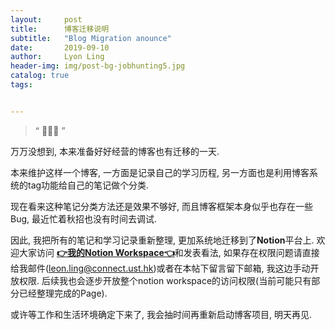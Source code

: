```yaml
---
layout:     post
title:      博客迁移说明
subtitle:   "Blog Migration anounce"
date:       2019-09-10
author:     Lyon Ling
header-img: img/post-bg-jobhunting5.jpg
catalog: true
tags:


---
```


> “ 🙉🙉🙉 ”

万万没想到, 本来准备好好经营的博客也有迁移的一天.

本来维护这样一个博客, 一方面是记录自己的学习历程, 另一方面也是利用博客系统的tag功能给自己的笔记做个分类. 

现在看来这种笔记分类方法还是效果不够好, 而且博客框架本身似乎也存在一些Bug, 最近忙着秋招也没有时间去调试.

因此, 我把所有的笔记和学习记录重新整理, 更加系统地迁移到了**Notion**平台上. 欢迎大家访问 [**👉我的Notion Workspace👈**](https://www.notion.so/leonling/)和发表看法, 如果存在权限问题请直接给我邮件(<leon.ling@connect.ust.hk>)或者在本帖下留言留下邮箱, 我这边手动开放权限. 后续我也会逐步开放整个notion workspace的访问权限(当前可能只有部分已经整理完成的Page).

或许等工作和生活环境确定下来了, 我会抽时间再重新启动博客项目, 明天再见.

